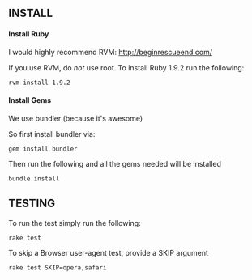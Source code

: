 INSTALL
-------

#### Install Ruby

I would highly recommend RVM: http://beginrescueend.com/

If you use RVM, do *not* use root. To install Ruby 1.9.2 run the following:

    rvm install 1.9.2

#### Install Gems

We use bundler (because it's awesome)

So first install bundler via: 

    gem install bundler

Then run the following and all the gems needed will be installed

    bundle install

TESTING
-------

To run the test simply run the following: 

    rake test
	
To skip a Browser user-agent test, provide a SKIP argument

    rake test SKIP=opera,safari